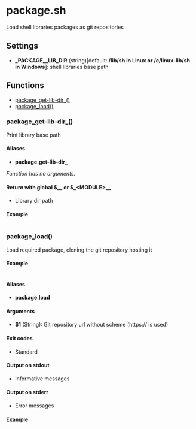 # package.sh

Load shell libraries packages as git repositories

## Settings

* **\_PACKAGE__LIB_DIR** (string)[default: **/lib/sh in Linux or /c/linux-lib/sh in Windows**]: shell libraries base path


## Functions
* [package_get-lib-dir_()](#package_get-lib-dir_)
* [package_load()](#package_load)


### package_get-lib-dir_()

Print library base path

#### Aliases

* **package.get-lib-dir_**

_Function has no arguments._

#### Return with global $__ or $_\<MODULE\>__

* Library dir path

#### Example

```bash
```

### package_load()

Load required package, cloning the git repository hosting it

#### Example

```bash
```

#### Aliases

* **package.load**

#### Arguments

* **$1** (String): Git repository url without scheme (https:// is used)

#### Exit codes

* Standard

#### Output on stdout

* Informative messages

#### Output on stderr

* Error messages

#### Example

```bash
```


